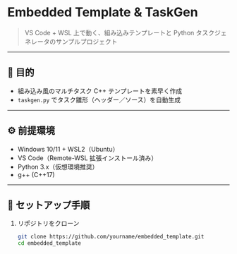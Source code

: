# Embedded Template & TaskGen

> VS Code + WSL 上で動く、組み込みテンプレートと Python タスクジェネレータのサンプルプロジェクト

---

## 🎯 目的

- 組み込み風のマルチタスク C++ テンプレートを素早く作成  
- `taskgen.py` でタスク雛形（ヘッダー／ソース）を自動生成  

---

## ⚙️ 前提環境

- Windows 10/11 + WSL2（Ubuntu）  
- VS Code（Remote-WSL 拡張インストール済み）  
- Python 3.x（仮想環境推奨）  
- g++ (C++17)  

---

## 🚀 セットアップ手順

1. リポジトリをクローン  
   ```bash
   git clone https://github.com/yourname/embedded_template.git
   cd embedded_template
